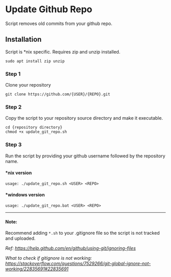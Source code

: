 
# Update Github Repo

Script removes old commits from your github repo.

## Installation

Script is \*nix specific.  Requires zip and unzip installed.

```text
sudo apt install zip unzip
```

### Step 1

Clone your repository

```text
git clone https://github.com/{USER}/{REPO}.git
```

### Step 2

Copy the script to your repository source directory and make it executable.

```text
cd {repository directory}
chmod +x update_git_repo.sh
```

### Step 3 

Run the script by providing your github username followed by the repository name.  

#### *nix version
```text
usage: ./update_git_repo.sh <USER> <REPO>
```

#### *windows version

```text
usage: ./update_git_repo.bat <USER> <REPO>
```
---------------------------------------------------------------------
#### Note: 
Recommend adding `*.sh` to your .gitignore file so the script is not tracked and uploaded.

*Ref: 
<https://help.github.com/en/github/using-git/ignoring-files>*


*What to check if gitignore is not working: 
<https://stackoverflow.com/questions/7529266/git-global-ignore-not-working/22835691#22835691>*
